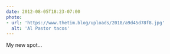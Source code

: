 ```yaml
---
date: 2012-08-05T18:23-07:00
photo:
- url: 'https://www.thetim.blog/uploads/2018/a9d45d78f8.jpg'
  alt: 'Al Pastor tacos'
---
```

My new spot…
